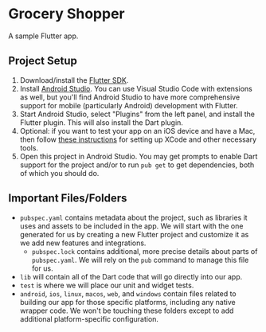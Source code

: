 # Grocery Shopper

A sample Flutter app.

## Project Setup

1. Download/install the [Flutter SDK](https://docs.flutter.dev/get-started/install).
2. Install [Android Studio](https://developer.android.com/studio). You can use Visual Studio Code with extensions as well, but you'll find Android Studio to have more comprehensive support for mobile (particularly Android) development with Flutter.
3. Start Android Studio, select "Plugins" from the left panel, and install the Flutter plugin. This will also install the Dart plugin.
4. Optional: if you want to test your app on an iOS device and have a Mac, then follow [these instructions](https://docs.flutter.dev/get-started/install/macos/mobile-ios) for setting up XCode and other necessary tools.
5. Open this project in Android Studio. You may get prompts to enable Dart support for the project and/or to run `pub get` to get dependencies, both of which you should do.

## Important Files/Folders

* `pubspec.yaml` contains metadata about the project, such as libraries it uses and assets to be included in the app. We will start with the one generated for us by creating a new Flutter project and customize it as we add new features and integrations.
  * `pubspec.lock` contains additional, more precise details about parts of `pubspec.yaml`. We will rely on the `pub` command to manage this file for us. 
* `lib` will contain all of the Dart code that will go directly into our app.
* `test` is where we will place our unit and widget tests.
* `android`, `ios`, `linux`, `macos`, `web`, and `windows` contain files related to building our app for those specific platforms, including any native wrapper code. We won't be touching these folders except to add additional platform-specific configuration.

